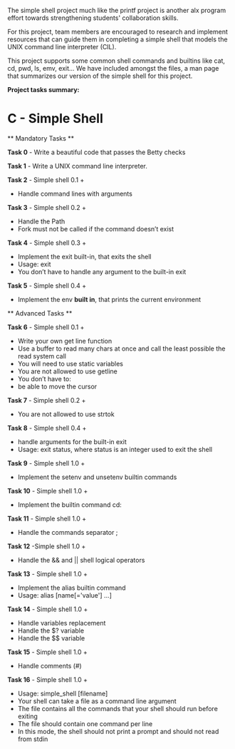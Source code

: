 The simple shell project much like the printf project is another alx program effort towards strengthening students' collaboration skills.

For this project, team members are encouraged to research and implement resources that can guide them in completing a simple shell that models the UNIX command line interpreter (CIL).

This project supports some common shell commands and builtins like cat, cd, pwd, ls, emv, exit... We have included amongst the files, a man page that summarizes our version of the simple shell for this project.

**Project tasks summary:**

# C - Simple Shell

** Mandatory Tasks **

**Task 0** - Write a beautiful code that passes the Betty checks

**Task 1** - Write a UNIX command line interpreter.

**Task 2** - Simple shell 0.1 +
- Handle command lines with arguments

**Task 3** - Simple shell 0.2 +
- Handle the Path
- Fork must not be called if the command doesn’t exist

**Task 4** - Simple shell 0.3 +
- Implement the exit built-in, that exits the shell
- Usage: exit
- You don’t have to handle any argument to the built-in exit

**Task 5** - Simple shell 0.4 +
- Implement the env **built in**, that prints the current environment

** Advanced Tasks **

**Task 6** - Simple shell 0.1 +
- Write your own get line function
- Use a buffer to read many chars at once and call the least possible the read system call
- You will need to use static variables
- You are not allowed to use getline
- You don’t have to:
- be able to move the cursor

**Task 7** - Simple shell 0.2 +
- You are not allowed to use strtok

**Task 8** - Simple shell 0.4 +
- handle arguments for the built-in exit
- Usage: exit status, where status is an integer used to exit the shell

**Task 9** - Simple shell 1.0 +
- Implement the setenv and unsetenv builtin commands

**Task 10** - Simple shell 1.0 +
- Implement the builtin command cd:

**Task 11** - Simple shell 1.0 +
- Handle the commands separator ;


**Task 12** -Simple shell 1.0 +
- Handle the && and || shell logical operators


**Task 13** - Simple shell 1.0 +
- Implement the alias builtin command
- Usage: alias [name[='value'] ...]


**Task 14** - Simple shell 1.0 +
- Handle variables replacement
- Handle the $? variable
- Handle the $$ variable

**Task 15** - Simple shell 1.0 +
- Handle comments (#)

**Task 16** - Simple shell 1.0 +
- Usage: simple_shell [filename]
- Your shell can take a file as a command line argument
- The file contains all the commands that your shell should run before exiting
- The file should contain one command per line
- In this mode, the shell should not print a prompt and should not read from stdin
